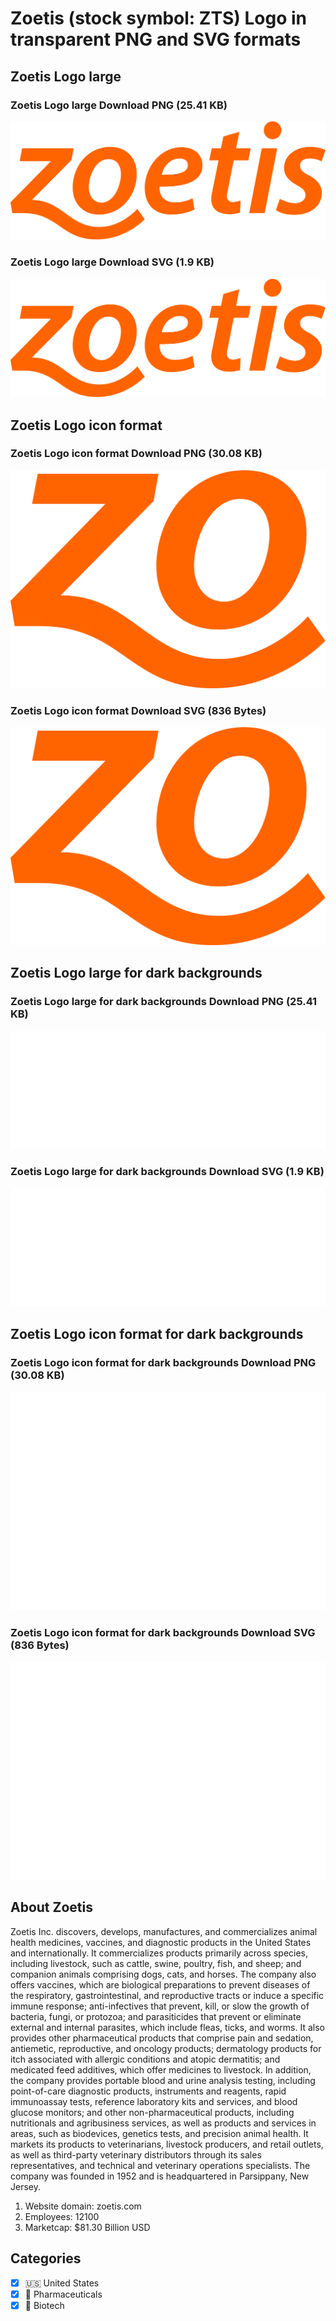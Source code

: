 # Zoetis (stock symbol: ZTS) Logo in transparent PNG and SVG formats

## Zoetis Logo large

### Zoetis Logo large Download PNG (25.41 KB)

![Zoetis Logo large Download PNG (25.41 KB)](/img/orig/ZTS_BIG-2c2f7d80.png)

### Zoetis Logo large Download SVG (1.9 KB)

![Zoetis Logo large Download SVG (1.9 KB)](/img/orig/ZTS_BIG-a3e1be54.svg)

## Zoetis Logo icon format

### Zoetis Logo icon format Download PNG (30.08 KB)

![Zoetis Logo icon format Download PNG (30.08 KB)](/img/orig/ZTS-56a1941b.png)

### Zoetis Logo icon format Download SVG (836 Bytes)

![Zoetis Logo icon format Download SVG (836 Bytes)](/img/orig/ZTS-e58ed260.svg)

## Zoetis Logo large for dark backgrounds

### Zoetis Logo large for dark backgrounds Download PNG (25.41 KB)

![Zoetis Logo large for dark backgrounds Download PNG (25.41 KB)](/img/orig/ZTS_BIG.D-9e069f8f.png)

### Zoetis Logo large for dark backgrounds Download SVG (1.9 KB)

![Zoetis Logo large for dark backgrounds Download SVG (1.9 KB)](/img/orig/ZTS_BIG.D-15bc4fad.svg)

## Zoetis Logo icon format for dark backgrounds

### Zoetis Logo icon format for dark backgrounds Download PNG (30.08 KB)

![Zoetis Logo icon format for dark backgrounds Download PNG (30.08 KB)](/img/orig/ZTS.D-723c15d9.png)

### Zoetis Logo icon format for dark backgrounds Download SVG (836 Bytes)

![Zoetis Logo icon format for dark backgrounds Download SVG (836 Bytes)](/img/orig/ZTS.D-1cf64419.svg)

## About Zoetis

Zoetis Inc. discovers, develops, manufactures, and commercializes animal health medicines, vaccines, and diagnostic products in the United States and internationally. It commercializes products primarily across species, including livestock, such as cattle, swine, poultry, fish, and sheep; and companion animals comprising dogs, cats, and horses. The company also offers vaccines, which are biological preparations to prevent diseases of the respiratory, gastrointestinal, and reproductive tracts or induce a specific immune response; anti-infectives that prevent, kill, or slow the growth of bacteria, fungi, or protozoa; and parasiticides that prevent or eliminate external and internal parasites, which include fleas, ticks, and worms. It also provides other pharmaceutical products that comprise pain and sedation, antiemetic, reproductive, and oncology products; dermatology products for itch associated with allergic conditions and atopic dermatitis; and medicated feed additives, which offer medicines to livestock. In addition, the company provides portable blood and urine analysis testing, including point-of-care diagnostic products, instruments and reagents, rapid immunoassay tests, reference laboratory kits and services, and blood glucose monitors; and other non-pharmaceutical products, including nutritionals and agribusiness services, as well as products and services in areas, such as biodevices, genetics tests, and precision animal health. It markets its products to veterinarians, livestock producers, and retail outlets, as well as third-party veterinary distributors through its sales representatives, and technical and veterinary operations specialists. The company was founded in 1952 and is headquartered in Parsippany, New Jersey.

1. Website domain: zoetis.com
2. Employees: 12100
3. Marketcap: $81.30 Billion USD


## Categories
- [x] 🇺🇸 United States
- [x] 💊 Pharmaceuticals
- [x] 🧬 Biotech
